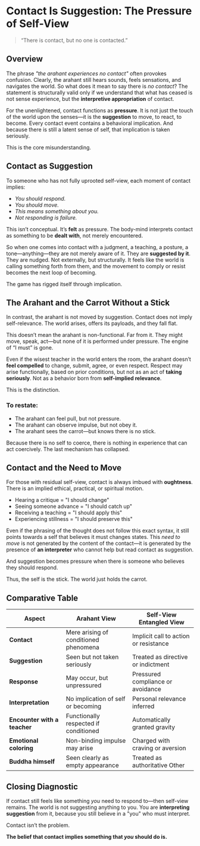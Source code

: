 # Contact Is Suggestion: The Pressure of Self-View

> “There is contact, but no one is contacted.”

## Overview

The phrase *"the arahant experiences no contact"* often provokes confusion. Clearly, the arahant still hears sounds, feels sensations, and navigates the world. So what does it mean to say there is *no contact*? The statement is structurally valid only if we understand that what has ceased is not sense experience, but the **interpretive appropriation** of contact.

For the unenlightened, contact functions as **pressure**. It is not just the touch of the world upon the senses—it is the **suggestion** to move, to react, to become. Every contact event contains a behavioral implication. And because there is still a latent sense of self, that implication is taken seriously.

This is the core misunderstanding.

## Contact as Suggestion

To someone who has not fully uprooted self-view, each moment of contact implies:

- *You should respond.*
- *You should move.*
- *This means something about you.*
- *Not responding is failure.*

This isn’t conceptual. It’s **felt** as pressure. The body-mind interprets contact as something to be **dealt with**, not merely encountered.

So when one comes into contact with a judgment, a teaching, a posture, a tone—anything—they are not merely aware of it. They are **suggested by it**. They are nudged. Not externally, but structurally. It feels like the world is calling something forth from them, and the movement to comply or resist becomes the next loop of becoming.

The game has rigged itself through implication.

## The Arahant and the Carrot Without a Stick

In contrast, the arahant is not moved by suggestion. Contact does not imply self-relevance. The world arises, offers its payloads, and they fall flat.

This doesn’t mean the arahant is non-functional. Far from it. They might move, speak, act—but none of it is performed under pressure. The engine of “I must” is gone.

Even if the wisest teacher in the world enters the room, the arahant doesn’t **feel compelled** to change, submit, agree, or even respect. Respect may arise functionally, based on prior conditions, but not as an act of **taking seriously**. Not as a behavior born from **self-implied relevance**.

This is the distinction.

### To restate:

- The arahant can feel pull, but not pressure.
- The arahant can observe impulse, but not obey it.
- The arahant sees the carrot—but knows there is no stick.

Because there is no self to coerce, there is nothing in experience that can act coercively. The last mechanism has collapsed.

## Contact and the Need to Move

For those with residual self-view, contact is always imbued with **oughtness**. There is an implied ethical, practical, or spiritual motion.

- Hearing a critique = "I should change"
- Seeing someone advance = "I should catch up"
- Receiving a teaching = "I should apply this"
- Experiencing stillness = "I should preserve this"

Even if the phrasing of the thought does not follow this exact syntax, it still points towards a self that believes it must changes states. This *need to move* is not generated by the content of the contact—it is generated by the presence of **an interpreter** who cannot help but read contact as suggestion.

And suggestion becomes pressure when there is someone who believes they should respond.

Thus, the self is the stick. The world just holds the carrot.

## Comparative Table

| Aspect                        | Arahant View                        | Self-View Entangled View            |
|------------------------------|-------------------------------------|-------------------------------------|
| **Contact**                  | Mere arising of conditioned phenomena | Implicit call to action or resistance |
| **Suggestion**               | Seen but not taken seriously        | Treated as directive or indictment |
| **Response**                 | May occur, but unpressured          | Pressured compliance or avoidance |
| **Interpretation**           | No implication of self or becoming  | Personal relevance inferred         |
| **Encounter with a teacher** | Functionally respected if conditioned | Automatically granted gravity      |
| **Emotional coloring**       | Non-binding impulse may arise       | Charged with craving or aversion   |
| **Buddha himself**           | Seen clearly as empty appearance    | Treated as authoritative Other     |

## Closing Diagnostic

If contact still feels like something *you* need to respond to—then self-view remains. The world is not suggesting anything to you. You are **interpreting suggestion** from it, because you still believe in a "you" who must interpret.

Contact isn’t the problem.

**The belief that contact implies something that *you* should do is.**
